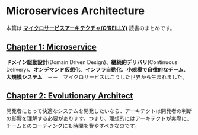 # Microservices Architecture

本篇は **[マイクロサービスアーキテクチャ(O'REILLY)](https://www.amazon.co.jp/%E3%83%9E%E3%82%A4%E3%82%AF%E3%83%AD%E3%82%B5%E3%83%BC%E3%83%93%E3%82%B9%E3%82%A2%E3%83%BC%E3%82%AD%E3%83%86%E3%82%AF%E3%83%81%E3%83%A3-Sam-Newman/dp/4873117607/ref=sr_1_1?__mk_ja_JP=%E3%82%AB%E3%82%BF%E3%82%AB%E3%83%8A&dchild=1&keywords=%E3%83%9E%E3%82%A4%E3%82%AF%E3%83%AD%E3%82%B5%E3%83%BC%E3%83%93%E3%82%B9%E3%82%A2%E3%83%BC%E3%82%AD%E3%83%86%E3%82%AF%E3%83%81%E3%83%A3&qid=1599007580&sr=8-1)** 読書のまとめです。

## [Chapter 1: Microservice](./Chapter1.md)

**ドメイン駆動設計**(Domain Driven Design)、**継続的デリバリ**(Continuous Delivery)、**オンデマンド仮想化**、**インフラ自動化**、**小規模で自律的なチーム**、**大規模システム**　－－　マイクロサービスはこうした世界から生まれました。

## [Chapter 2: Evolutionary Architect](./Chapter2.md)

開発者にとって快適なシステムを開発したいなら、アーキテクトは開発者の判断の影響を理解する必要があります。つまり、理想的にはアーキテクトが実際に、チームとのコーディングにも時間を費やすべきなのです。
